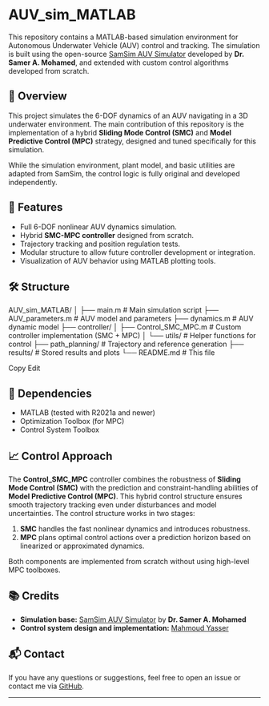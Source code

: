 # AUV_sim_MATLAB

This repository contains a MATLAB-based simulation environment for Autonomous Underwater Vehicle (AUV) control and tracking. The simulation is built using the open-source [SamSim AUV Simulator](https://github.com/SamMans/SamSim) developed by **Dr. Samer A. Mohamed**, and extended with custom control algorithms developed from scratch.

## 📌 Overview

This project simulates the 6-DOF dynamics of an AUV navigating in a 3D underwater environment. The main contribution of this repository is the implementation of a hybrid **Sliding Mode Control (SMC)** and **Model Predictive Control (MPC)** strategy, designed and tuned specifically for this simulation.

While the simulation environment, plant model, and basic utilities are adapted from SamSim, the control logic is fully original and developed independently.

## 🎯 Features

- Full 6-DOF nonlinear AUV dynamics simulation.
- Hybrid **SMC-MPC controller** designed from scratch.
- Trajectory tracking and position regulation tests.
- Modular structure to allow future controller development or integration.
- Visualization of AUV behavior using MATLAB plotting tools.

## 🛠️ Structure

AUV_sim_MATLAB/
│
├── main.m # Main simulation script
├── AUV_parameters.m # AUV model and parameters
├── dynamics.m # AUV dynamic model
├── controller/
│ ├── Control_SMC_MPC.m # Custom controller implementation (SMC + MPC)
│ └── utils/ # Helper functions for control
├── path_planning/ # Trajectory and reference generation
├── results/ # Stored results and plots
└── README.md # This file

Copy
Edit

## 🔧 Dependencies

- MATLAB (tested with R2021a and newer)
- Optimization Toolbox (for MPC)
- Control System Toolbox

## 📈 Control Approach

The **Control_SMC_MPC** controller combines the robustness of **Sliding Mode Control (SMC)** with the prediction and constraint-handling abilities of **Model Predictive Control (MPC)**. This hybrid control structure ensures smooth trajectory tracking even under disturbances and model uncertainties. The control structure works in two stages:

1. **SMC** handles the fast nonlinear dynamics and introduces robustness.
2. **MPC** plans optimal control actions over a prediction horizon based on linearized or approximated dynamics.

Both components are implemented from scratch without using high-level MPC toolboxes.

## 📚 Credits

- **Simulation base:** [SamSim AUV Simulator](https://github.com/SamMans) by **Dr. Samer A. Mohamed**  
- **Control system design and implementation:** [Mahmoud Yasser](https://github.com/mahmoudyasser32)

## 📬 Contact

If you have any questions or suggestions, feel free to open an issue or contact me via [GitHub](https://github.com/mahmoudyasser32).

---